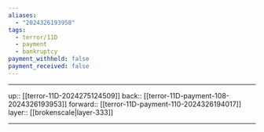 ```yaml
---
aliases:
  - "2024326193958"
tags:
  - terror/11D
  - payment
  - bankruptcy
payment_withheld: false
payment_received: false
---
```




***

up:: [[terror-11D-2024275124509]]
back:: [[terror-11D-payment-108-2024326193953]]
forward:: [[terror-11D-payment-110-2024326194017]]
layer:: [[brokenscale|layer-333]]

***
